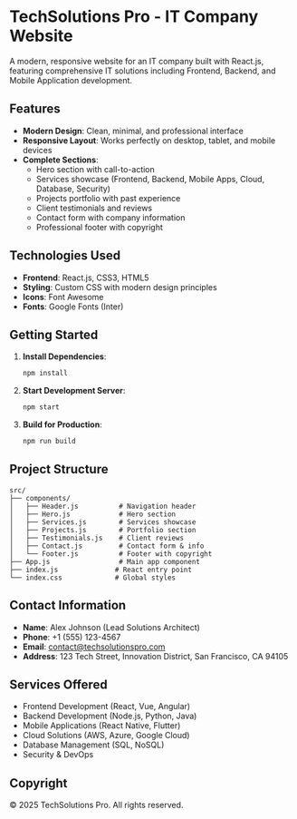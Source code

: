 # TechSolutions Pro - IT Company Website

A modern, responsive website for an IT company built with React.js, featuring comprehensive IT solutions including Frontend, Backend, and Mobile Application development.

## Features

- **Modern Design**: Clean, minimal, and professional interface
- **Responsive Layout**: Works perfectly on desktop, tablet, and mobile devices
- **Complete Sections**:
  - Hero section with call-to-action
  - Services showcase (Frontend, Backend, Mobile Apps, Cloud, Database, Security)
  - Projects portfolio with past experience
  - Client testimonials and reviews
  - Contact form with company information
  - Professional footer with copyright

## Technologies Used

- **Frontend**: React.js, CSS3, HTML5
- **Styling**: Custom CSS with modern design principles
- **Icons**: Font Awesome
- **Fonts**: Google Fonts (Inter)

## Getting Started

1. **Install Dependencies**:
   ```bash
   npm install
   ```

2. **Start Development Server**:
   ```bash
   npm start
   ```

3. **Build for Production**:
   ```bash
   npm run build
   ```

## Project Structure

```
src/
├── components/
│   ├── Header.js          # Navigation header
│   ├── Hero.js            # Hero section
│   ├── Services.js        # Services showcase
│   ├── Projects.js        # Portfolio section
│   ├── Testimonials.js    # Client reviews
│   ├── Contact.js         # Contact form & info
│   └── Footer.js          # Footer with copyright
├── App.js                 # Main app component
├── index.js              # React entry point
└── index.css             # Global styles
```

## Contact Information

- **Name**: Alex Johnson (Lead Solutions Architect)
- **Phone**: +1 (555) 123-4567
- **Email**: contact@techsolutionspro.com
- **Address**: 123 Tech Street, Innovation District, San Francisco, CA 94105

## Services Offered

- Frontend Development (React, Vue, Angular)
- Backend Development (Node.js, Python, Java)
- Mobile Applications (React Native, Flutter)
- Cloud Solutions (AWS, Azure, Google Cloud)
- Database Management (SQL, NoSQL)
- Security & DevOps

## Copyright

© 2025 TechSolutions Pro. All rights reserved.